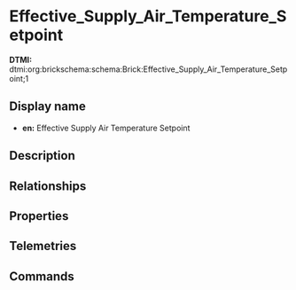 # Effective_Supply_Air_Temperature_Setpoint
**DTMI:** dtmi:org:brickschema:schema:Brick:Effective_Supply_Air_Temperature_Setpoint;1
## Display name
- **en:** Effective Supply Air Temperature Setpoint
## Description
## Relationships
## Properties
## Telemetries
## Commands
